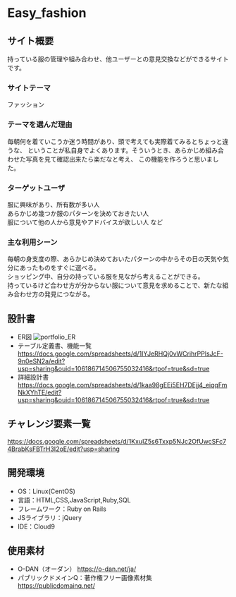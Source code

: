 # Easy_fashion

## サイト概要
持っている服の管理や組み合わせ、他ユーザーとの意見交換などができるサイトです。

### サイトテーマ
ファッション

### テーマを選んだ理由
 毎朝何を着ていこうか迷う時間があり、頭で考えても実際着てみるとちょっと違うな、
ということが私自身でよくあります。そういうとき、あらかじめ組み合わせた写真を見て確認出来たら楽だなと考え、
この機能を作ろうと思いました。

### ターゲットユーザ
服に興味があり、所有数が多い人<br>
あらかじめ幾つか服のパターンを決めておきたい人<br>
服について他の人から意見やアドバイスが欲しい人 など

### 主な利用シーン
毎朝の身支度の際、あらかじめ決めておいたパターンの中からその日の天気や気分にあったものをすぐに選べる。<br>
ショッピング中、自分の持っている服を見ながら考えることができる。<br>
持っているけど合わせ方が分からない服について意見を求めることで、新たな組み合わせ方の発見につながる。

## 設計書
- ER図
![portfolio_ER](https://user-images.githubusercontent.com/85117639/134169463-ed4f9b3d-ef15-4e22-a880-33cfb4d25d28.png)
- テーブル定義書、機能一覧
<https://docs.google.com/spreadsheets/d/1IYJeRHQj0vWCrihrPPlsJcF-9n0eSN2a/edit?usp=sharing&ouid=106186714506755032416&rtpof=true&sd=true>
- 詳細設計書
<https://docs.google.com/spreadsheets/d/1kaa98gEEi5EH7DEjj4_eiqqFmNkXYhTE/edit?usp=sharing&ouid=106186714506755032416&rtpof=true&sd=true>

## チャレンジ要素一覧
<https://docs.google.com/spreadsheets/d/1KxuIZ5s6Txxp5NJc2OfUwcSFc74BrabKsFBTrH3I2oE/edit?usp=sharing>

## 開発環境
- OS：Linux(CentOS)
- 言語：HTML,CSS,JavaScript,Ruby,SQL
- フレームワーク：Ruby on Rails
- JSライブラリ：jQuery
- IDE：Cloud9

## 使用素材
- O-DAN（オーダン）  https://o-dan.net/ja/
- パブリックドメインQ：著作権フリー画像素材集  https://publicdomainq.net/